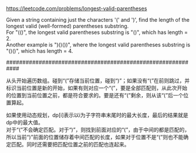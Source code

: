 https://leetcode.com/problems/longest-valid-parentheses

Given a string containing just the characters '(' and ')', find the length of the longest valid (well-formed) parentheses substring.   
For "(()", the longest valid parentheses substring is "()", which has length = 2.   
Another example is ")()())", where the longest valid parentheses substring is "()()", which has length = 4.  

############################################################

从头开始遍历数组。碰到“(”存储当前位置，碰到“)”；如果没有“(”在前则跳过，并标识当前位置是新的开始，如果有则对应一个“(”，要是全部匹配则，从此次开始的位置到当前位置之前，都是符合要求的。要是还有“(”剩余，则从该“(”后一个位置算起。  

如果使用动态规划，dp[i]表示以i为子字符串末尾时的最大长度，最后的结果就是dp中的最大值。  
对于“(”不会确定匹配。对于“)”，则找到前面对应的“(”，由于中间的都是匹配的，所以当前“)”前面的位置储存着中间匹配的长度，如果对于位置不是“(”则也不能确定匹配。同时还需要把匹配位置之前的匹配也连起来。  
